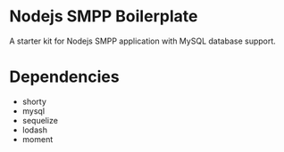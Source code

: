 Nodejs SMPP Boilerplate
=======================

A starter kit for Nodejs SMPP application with MySQL database support.

Dependencies
============
* shorty
* mysql
* sequelize
* lodash
* moment
